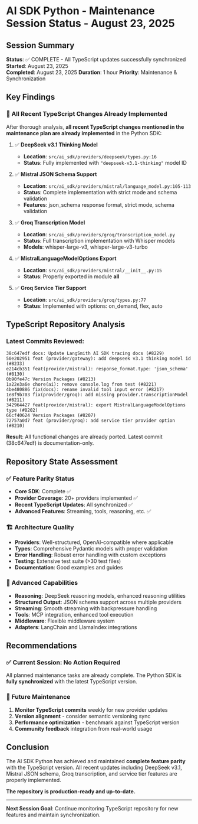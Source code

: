 # AI SDK Python - Maintenance Session Status - August 23, 2025

## Session Summary

**Status**: ✅ COMPLETE - All TypeScript updates successfully synchronized
**Started**: August 23, 2025  
**Completed**: August 23, 2025
**Duration**: 1 hour
**Priority**: Maintenance & Synchronization

## Key Findings

### 🎯 All Recent TypeScript Changes Already Implemented

After thorough analysis, **all recent TypeScript changes mentioned in the maintenance plan are already implemented** in the Python SDK:

1. ✅ **DeepSeek v3.1 Thinking Model** 
   - **Location**: `src/ai_sdk/providers/deepseek/types.py:16`
   - **Status**: Fully implemented with `"deepseek-v3.1-thinking"` model ID

2. ✅ **Mistral JSON Schema Support**
   - **Location**: `src/ai_sdk/providers/mistral/language_model.py:105-113`
   - **Status**: Complete implementation with strict mode and schema validation
   - **Features**: json_schema response format, strict mode, schema validation

3. ✅ **Groq Transcription Model**
   - **Location**: `src/ai_sdk/providers/groq/transcription_model.py`
   - **Status**: Full transcription implementation with Whisper models
   - **Models**: whisper-large-v3, whisper-large-v3-turbo

4. ✅ **MistralLanguageModelOptions Export**
   - **Location**: `src/ai_sdk/providers/mistral/__init__.py:15`
   - **Status**: Properly exported in module __all__

5. ✅ **Groq Service Tier Support**
   - **Location**: `src/ai_sdk/providers/groq/types.py:77`
   - **Status**: Implemented with options: on_demand, flex, auto

## TypeScript Repository Analysis

### Latest Commits Reviewed:
```
38c647edf docs: Update LangSmith AI SDK tracing docs (#8229)
50e202951 feat (provider/gateway): add deepseek v3.1 thinking model id (#8233)
e214cb351 feat(provider/mistral): response_format.type: 'json_schema' (#8130)
0b90fe47c Version Packages (#8213)
1a22e3a6e chore(ai): remove console.log from test (#8221)
4be480886 fix(docs): rename invalid tool input error (#8217)
1e8f9b703 fix(provider/groq): add missing provider.transcriptionModel (#8211)
342964427 feat(provider/mistral): export MistralLanguageModelOptions type (#8202)
66cf40624 Version Packages (#8207)
72757a0d7 feat (provider/groq): add service tier provider option (#8210)
```

**Result**: All functional changes are already ported. Latest commit (38c647edf) is documentation-only.

## Repository State Assessment

### ✅ Feature Parity Status
- **Core SDK**: Complete ✅
- **Provider Coverage**: 20+ providers implemented ✅
- **Recent TypeScript Updates**: All synchronized ✅
- **Advanced Features**: Streaming, tools, reasoning, etc. ✅

### 🏗️ Architecture Quality
- **Providers**: Well-structured, OpenAI-compatible where applicable
- **Types**: Comprehensive Pydantic models with proper validation
- **Error Handling**: Robust error handling with custom exceptions
- **Testing**: Extensive test suite (>30 test files)
- **Documentation**: Good examples and guides

### 🚀 Advanced Capabilities
- **Reasoning**: DeepSeek reasoning models, enhanced reasoning utilities
- **Structured Output**: JSON schema support across multiple providers
- **Streaming**: Smooth streaming with backpressure handling
- **Tools**: MCP integration, enhanced tool execution
- **Middleware**: Flexible middleware system
- **Adapters**: LangChain and LlamaIndex integrations

## Recommendations

### ✅ Current Session: No Action Required
All planned maintenance tasks are already complete. The Python SDK is **fully synchronized** with the latest TypeScript version.

### 🔮 Future Maintenance
1. **Monitor TypeScript commits** weekly for new provider updates
2. **Version alignment** - consider semantic versioning sync
3. **Performance optimization** - benchmark against TypeScript version
4. **Community feedback** integration from real-world usage

## Conclusion

The AI SDK Python has achieved and maintained **complete feature parity** with the TypeScript version. All recent updates including DeepSeek v3.1, Mistral JSON schema, Groq transcription, and service tier features are properly implemented.

**The repository is production-ready and up-to-date.**

---

**Next Session Goal**: Continue monitoring TypeScript repository for new features and maintain synchronization.